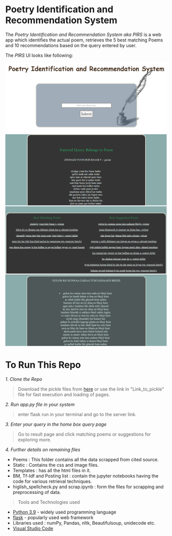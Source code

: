 # Poetry Identification and Recommendation System
The *Poetry Identification and Recommendation System aka PIRS* is a web app which identifies the actual poem, retrieves the 5 best matching Poems and 10 recommendations based on the query entered by user.


The *PIRS* UI looks like following:

![Home Page](Page1.png)
![Match + Suggestion](Page2_.png)
![suggestion page](Page3.png)
![Result Page](Page2.png)

# To Run This Repo
*1. Clone the Repo*

> Download the pickle files from [here](https://drive.google.com/drive/folders/1cCUZ6woLVC89NDFS0wQYtUmbJozj8yYK?usp=sharing) or use the link in "Link_to_pickle" file for fast execution and loading of pages.

*2. Run app.py file in your system*

> enter flask run in your terminal and go to the server link. 

*3. Enter your query in the home box query page*

> Go to result page and click matching poems or suggestions for exploring more.

*4. Further details on remaining files*

- Poems : This folder contains all the data scrapped from cited source.
- Static : Contains the css and image files.
- Templates : has all the html files in it.
- BM, Tf-Idf and Posting list : contain the jupyter notebooks having the code for various retrieval techniques.
- higlish_spellcheck.py and scrap.ipynb : form the files for scrapping and preprocessing of data.

> Tools and Technologies used
- [Python 3.9](https://www.python.org/downloads/release/python-396/) - widely used programming language
- [flask](https://flask.palletsprojects.com/en/2.1.x/) - popularly used web framework
- Libraries used : numPy, Pandas, nltk, Beautifulsoup, unidecode etc.
- [Visual Studio Code](https://code.visualstudio.com/)